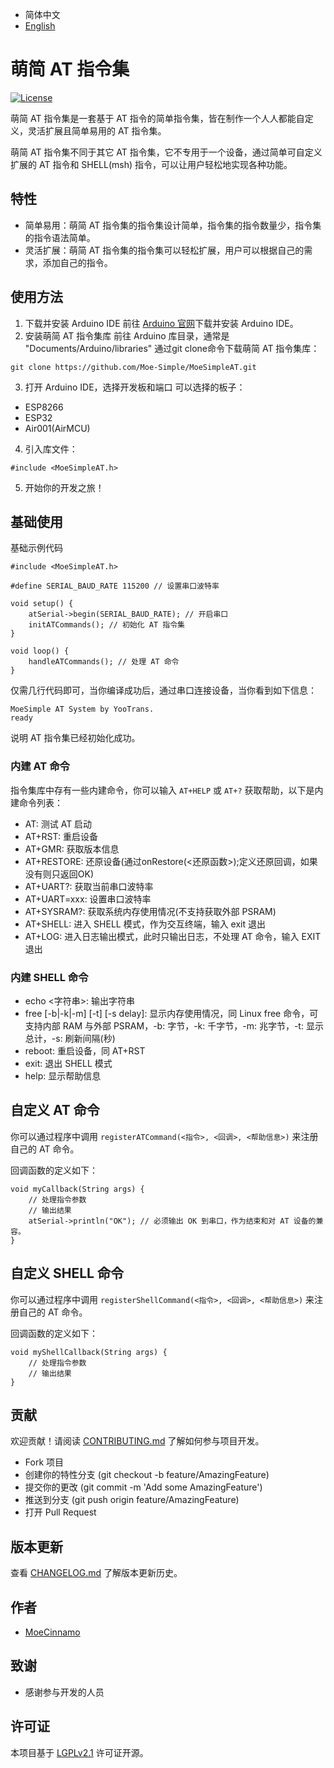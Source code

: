 - 简体中文
- [English](README.md)

# 萌简 AT 指令集
[![License](https://img.shields.io/badge/license-LGPL-blue.svg)](LICENSE)

萌简 AT 指令集是一套基于 AT 指令的简单指令集，皆在制作一个人人都能自定义，灵活扩展且简单易用的 AT 指令集。

萌简 AT 指令集不同于其它 AT 指令集，它不专用于一个设备，通过简单可自定义扩展的 AT 指令和 SHELL(msh) 指令，可以让用户轻松地实现各种功能。

## 特性
- 简单易用：萌简 AT 指令集的指令集设计简单，指令集的指令数量少，指令集的指令语法简单。
- 灵活扩展：萌简 AT 指令集的指令集可以轻松扩展，用户可以根据自己的需求，添加自己的指令。

## 使用方法
1. 下载并安装 Arduino IDE
前往 [Arduino 官网](https://www.arduino.cc/en/software)下载并安装 Arduino IDE。
2. 安装萌简 AT 指令集库
前往 Arduino 库目录，通常是 "Documents/Arduino/libraries"
通过git clone命令下载萌简 AT 指令集库：
``` shell
git clone https://github.com/Moe-Simple/MoeSimpleAT.git
```
3. 打开 Arduino IDE，选择开发板和端口
可以选择的板子：
  - ESP8266
  - ESP32
  - Air001(AirMCU)
4. 引入库文件：
  ``` Arduino
  #include <MoeSimpleAT.h>
  ```
5. 开始你的开发之旅！
   
## 基础使用
基础示例代码
``` Arduino
#include <MoeSimpleAT.h>

#define SERIAL_BAUD_RATE 115200 // 设置串口波特率

void setup() {
    atSerial->begin(SERIAL_BAUD_RATE); // 开启串口
    initATCommands(); // 初始化 AT 指令集
}

void loop() {
    handleATCommands(); // 处理 AT 命令
}
```

仅需几行代码即可，当你编译成功后，通过串口连接设备，当你看到如下信息：
``` shell
MoeSimple AT System by YooTrans.
ready
```
说明 AT 指令集已经初始化成功。

### 内建 AT 命令
指令集库中存有一些内建命令，你可以输入 `AT+HELP` 或 `AT+?` 获取帮助，以下是内建命令列表：

- AT: 测试 AT 启动
- AT+RST: 重启设备
- AT+GMR: 获取版本信息
- AT+RESTORE: 还原设备(通过onRestore(<还原函数>);定义还原回调，如果没有则只返回OK)
- AT+UART?: 获取当前串口波特率
- AT+UART=xxx: 设置串口波特率
- AT+SYSRAM?: 获取系统内存使用情况(不支持获取外部 PSRAM)
- AT+SHELL: 进入 SHELL 模式，作为交互终端，输入 exit 退出
- AT+LOG: 进入日志输出模式，此时只输出日志，不处理 AT 命令，输入 EXIT 退出

### 内建 SHELL 命令
- echo <字符串>: 输出字符串
- free [-b|-k|-m] [-t] [-s delay]: 显示内存使用情况，同 Linux free 命令，可支持内部 RAM 与外部 PSRAM，-b: 字节，-k: 千字节，-m: 兆字节，-t: 显示总计，-s: 刷新间隔(秒)
- reboot: 重启设备，同 AT+RST
- exit: 退出 SHELL 模式
- help: 显示帮助信息

## 自定义 AT 命令
你可以通过程序中调用 `registerATCommand(<指令>, <回调>, <帮助信息>)` 来注册自己的 AT 命令。

回调函数的定义如下：
``` Arduino
void myCallback(String args) {
    // 处理指令参数
    // 输出结果
    atSerial->println("OK"); // 必须输出 OK 到串口，作为结束和对 AT 设备的兼容。
}
```

## 自定义 SHELL 命令
你可以通过程序中调用 `registerShellCommand(<指令>, <回调>, <帮助信息>)` 来注册自己的 AT 命令。

回调函数的定义如下：
``` Arduino
void myShellCallback(String args) {
    // 处理指令参数
    // 输出结果
}
```

## 贡献
欢迎贡献！请阅读 [CONTRIBUTING.md](CONTRIBUTING.md) 了解如何参与项目开发。

- Fork 项目
- 创建你的特性分支 (git checkout -b feature/AmazingFeature)
- 提交你的更改 (git commit -m 'Add some AmazingFeature')
- 推送到分支 (git push origin feature/AmazingFeature)
- 打开 Pull Request

## 版本更新
查看 [CHANGELOG.md](CHANGELOG.md) 了解版本更新历史。

## 作者
- [MoeCinnamo](https://github.com/MoeCinnamo)

## 致谢
- 感谢参与开发的人员

## 许可证
本项目基于 [LGPLv2.1](LICENSE) 许可证开源。